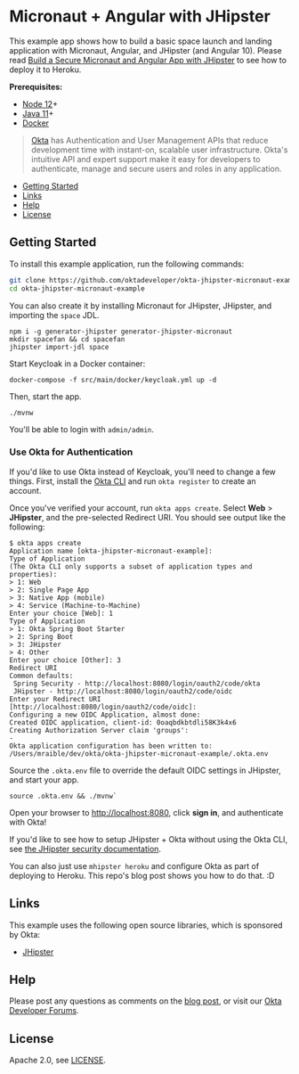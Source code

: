 # Micronaut + Angular with JHipster 
 
This example app shows how to build a basic space launch and landing application with Micronaut, Angular, and JHipster (and Angular 10). Please read [Build a Secure Micronaut and Angular App with JHipster](https://developer.okta.com/blog/2020/08/17/micronaut-jhipster-heroku) to see how to deploy it to Heroku. 

**Prerequisites:** 
* [Node 12](https://nodejs.org/)+
* [Java 11](https://adoptopenjdk.net/)+
* [Docker](https://docs.docker.com/get-docker/)

> [Okta](https://developer.okta.com/) has Authentication and User Management APIs that reduce development time with instant-on, scalable user infrastructure. Okta's intuitive API and expert support make it easy for developers to authenticate, manage and secure users and roles in any application.

* [Getting Started](#getting-started)
* [Links](#links)
* [Help](#help)
* [License](#license)

## Getting Started

To install this example application, run the following commands:

```bash
git clone https://github.com/oktadeveloper/okta-jhipster-micronaut-example.git
cd okta-jhipster-micronaut-example
```

You can also create it by installing Micronaut for JHipster, JHipster, and importing the `space` JDL.

```
npm i -g generator-jhipster generator-jhipster-micronaut
mkdir spacefan && cd spacefan
jhipster import-jdl space
```

Start Keycloak in a Docker container:

```
docker-compose -f src/main/docker/keycloak.yml up -d
```

Then, start the app.

```
./mvnw
```

You'll be able to login with `admin/admin`. 

### Use Okta for Authentication

If you'd like to use Okta instead of Keycloak, you'll need to change a few things. First, install the [Okta CLI](https://github.com/oktadeveloper/okta-cli) and run `okta register` to create an account.

Once you've verified your account, run `okta apps create`. Select **Web** > **JHipster**, and the pre-selected Redirect URI. You should see output like the following:

```
$ okta apps create
Application name [okta-jhipster-micronaut-example]:
Type of Application
(The Okta CLI only supports a subset of application types and properties):
> 1: Web
> 2: Single Page App
> 3: Native App (mobile)
> 4: Service (Machine-to-Machine)
Enter your choice [Web]: 1
Type of Application
> 1: Okta Spring Boot Starter
> 2: Spring Boot
> 3: JHipster
> 4: Other
Enter your choice [Other]: 3
Redirect URI
Common defaults:
 Spring Security - http://localhost:8080/login/oauth2/code/okta
 JHipster - http://localhost:8080/login/oauth2/code/oidc
Enter your Redirect URI [http://localhost:8080/login/oauth2/code/oidc]:
Configuring a new OIDC Application, almost done:
Created OIDC application, client-id: 0oaqbdkbtdli58K3k4x6
Creating Authorization Server claim 'groups':
-
Okta application configuration has been written to: /Users/mraible/dev/okta/okta-jhipster-micronaut-example/.okta.env
```

Source the `.okta.env` file to override the default OIDC settings in JHipster, and start your app.

```
source .okta.env && ./mvnw`
```

Open your browser to <http://localhost:8080>, click **sign in**, and authenticate with Okta!

If you'd like to see how to setup JHipster + Okta without using the Okta CLI, see [the JHipster security documentation](https://www.jhipster.tech/security/#oauth2). 

You can also just use `mhipster heroku` and configure Okta as part of deploying to Heroku. This repo's blog post shows you how to do that. :D

## Links

This example uses the following open source libraries, which is sponsored by Okta:

* [JHipster](https://jhipster.tech)

## Help

Please post any questions as comments on the [blog post](https://developer.okta.com/blog/2020/08/17/micronaut-jhipster-heroku), or visit our [Okta Developer Forums](https://devforum.okta.com/).

## License

Apache 2.0, see [LICENSE](LICENSE).
